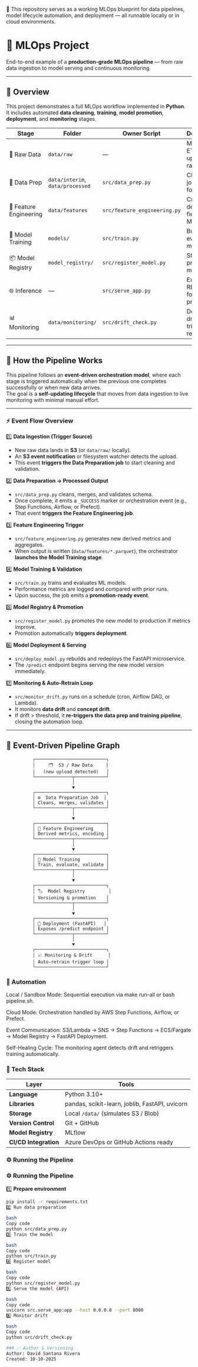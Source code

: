 📘 This repository serves as a working MLOps blueprint for data pipelines, model lifecycle automation, and deployment — all runnable locally or in cloud environments.

# 🧠 MLOps Project

End-to-end example of a **production-grade MLOps pipeline** — from raw data ingestion to model serving and continuous monitoring.

---

## 🚀 Overview

This project demonstrates a full MLOps workflow implemented in **Python**.  
It includes automated **data cleaning**, **training**, **model promotion**, **deployment**, and **monitoring** stages.

| Stage | Folder | Owner Script | Description |
|--------|---------|--------------|--------------|
| 🧩 Raw Data | `data/raw` | — | Manual or ETL uploads raw data |
| 🧹 Data Prep | `data/interim`, `data/processed` | `src/data_prep.py` | Cleans + joins data for training |
| 🧮 Feature Engineering | `data/features` | `src/feature_engineering.py` | Creates derived fields for ML |
| 🤖 Model Training | `models/` | `src/train.py` | Builds and evaluates model |
| 📦 Model Registry | `model_registry/` | `src/register_model.py` | Stores promoted models |
| 🌐 Inference | — | `src/serve_app.py` | Exposes REST API for predictions |
| 📊 Monitoring | `data/monitoring/` | `src/drift_check.py` | Detects drift and triggers retraining |

---

## 🧠 How the Pipeline Works

This pipeline follows an **event-driven orchestration model**, where each stage is triggered automatically when the previous one completes successfully or when new data arrives.  
The goal is a **self-updating lifecycle** that moves from data ingestion to live monitoring with minimal manual effort.

---

### ⚡ Event Flow Overview

1️⃣ **Data Ingestion (Trigger Source)**  
- New raw data lands in **S3** (or `data/raw/` locally).  
- An **S3 event notification** or filesystem watcher detects the upload.  
- This event **triggers the Data Preparation job** to start cleaning and validation.

2️⃣ **Data Preparation → Processed Output**  
- `src/data_prep.py` cleans, merges, and validates schema.  
- Once complete, it emits a `_SUCCESS` marker or orchestration event (e.g., Step Functions, Airflow, or Prefect).  
- That event **triggers the Feature Engineering job**.

3️⃣ **Feature Engineering Trigger**  
- `src/feature_engineering.py` generates new derived metrics and aggregates.  
- When output is written (`data/features/*.parquet`), the orchestrator **launches the Model Training stage**.

4️⃣ **Model Training & Validation**  
- `src/train.py` trains and evaluates ML models.  
- Performance metrics are logged and compared with prior runs.  
- Upon success, the job emits a **promotion-ready event**.

5️⃣ **Model Registry & Promotion**  
- `src/register_model.py` promotes the new model to production if metrics improve.  
- Promotion automatically **triggers deployment**.

6️⃣ **Model Deployment & Serving**  
- `src/deploy_model.py` rebuilds and redeploys the FastAPI microservice.  
- The `/predict` endpoint begins serving the new model version immediately.

7️⃣ **Monitoring & Auto-Retrain Loop**  
- `src/monitor_drift.py` runs on a schedule (cron, Airflow DAG, or Lambda).  
- It monitors **data drift** and **concept drift**.  
- If drift > threshold, it **re-triggers the data prep and training pipeline**, closing the automation loop.

---

## 🔄 Event-Driven Pipeline Graph

```text
          ┌───────────────────────────┐
          │     🗂️  S3 / Raw Data     │
          │   (new upload detected)   │
          └──────────────┬────────────┘
                         │
                         ▼
          ┌───────────────────────────┐
          │ ⚙️  Data Preparation Job  │
          │ Cleans, merges, validates │
          └──────────────┬────────────┘
                         │
                         ▼
          ┌───────────────────────────┐
          │ 🧮 Feature Engineering     │
          │ Derived metrics, encoding │
          └──────────────┬────────────┘
                         │
                         ▼
          ┌───────────────────────────┐
          │ 🤖 Model Training          │
          │ Train, evaluate, validate │
          └──────────────┬────────────┘
                         │
                         ▼
          ┌───────────────────────────┐
          │ 🏷️  Model Registry         │
          │ Versioning & promotion    │
          └──────────────┬────────────┘
                         │
                         ▼
          ┌───────────────────────────┐
          │ 🚀 Deployment (FastAPI)   │
          │ Exposes /predict endpoint │
          └──────────────┬────────────┘
                         │
                         ▼
          ┌───────────────────────────┐
          │ 📈 Monitoring & Drift      │
          │ Auto-retrain trigger loop │
          └───────────────────────────┘
```

### 🧭 Automation
Local / Sandbox Mode: Sequential execution via make run-all or bash pipeline.sh.

Cloud Mode: Orchestration handled by AWS Step Functions, Airflow, or Prefect.

Event Communication: S3/Lambda → SNS → Step Functions → ECS/Fargate → Model Registry → FastAPI Deployment.

Self-Healing Cycle: The monitoring agent detects drift and retriggers training automatically.

### 🧩 Tech Stack

| Layer | Tools |
|--------|--------|
| **Language** | Python 3.10+ |
| **Libraries** | pandas, scikit-learn, joblib, FastAPI, uvicorn |
| **Storage** | Local `/data/` (simulates S3 / Blob) |
| **Version Control** | Git + GitHub |
| **Model Registry** | MLflow |
| **CI/CD Integration** | Azure DevOps or GitHub Actions ready |


### ⚙️ Running the Pipeline

### ⚙️ Running the Pipeline

1️⃣ **Prepare environment**
```bash
pip install -r requirements.txt
2️⃣ Run data preparation

bash
Copy code
python src/data_prep.py
3️⃣ Train the model

bash
Copy code
python src/train.py
4️⃣ Register model

bash
Copy code
python src/register_model.py
5️⃣ Serve the model (API)

bash
Copy code
uvicorn src.serve_app:app --host 0.0.0.0 --port 8080
6️⃣ Monitor drift

bash
Copy code
python src/drift_check.py

### ✅ Author & Versioning
Author: David Santana Rivera
Created: 10-10-2025
